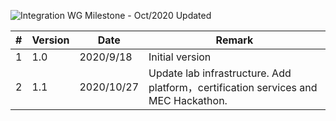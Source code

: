 ![Integration WG Milestone - Oct/2020 Updated](https://images.gitee.com/uploads/images/2020/1028/102634_e131cab5_7791645.png "Milestone-202010Update.png")

| # | Version | Date | Remark |
|---|---|---|---|
| 1 | 1.0 | 2020/9/18 | Initial version |
| 2 | 1.1 | 2020/10/27 | Update lab infrastructure. Add platform，certification services and MEC Hackathon. |
